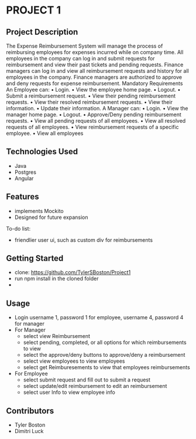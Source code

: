 # PROJECT 1

## Project Description

The Expense Reimbursement System will manage the process of reimbursing employees for expenses incurred while on company time. All employees in the company can log in and submit requests for reimbursement and view their past tickets and pending requests. Finance managers can log in and view all reimbursement requests and history for all employees in the company. Finance managers are authorized to approve and deny requests for expense reimbursement. Mandatory Requirements An Employee can: • Login. • View the employee home page. • Logout. • Submit a reimbursement request. • View their pending reimbursement requests. • View their resolved reimbursement requests. • View their information. • Update their information. A Manager can: • Login. • View the manager home page. • Logout. • Approve/Deny pending reimbursement requests. • View all pending requests of all employees. • View all resolved requests of all employees. • View reimbursement requests of a specific employee. • View all employees

## Technologies Used

* Java
* Postgres 
* Angular

## Features

* implements Mockito
* Designed for future expansion

To-do list:
* friendlier user ui, such as custom div for reimbursements


## Getting Started

- clone: https://github.com/TylerSBoston/Project1
- run npm install in the cloned folder
- 


## Usage

* Login username 1, password 1 for employee, username 4, password 4 for manager
* For Manager
  - select view Reimbursement
  - select pending, completed, or all options for which reimbursements to view
  - select the approve/deny buttons to approve/deny a reimbursement
  - select view employees to view employees 
  - select get Reimburesements to view that employees reimbursements
* For Employee
  - select submit request and fill out to submit a request
  - select update/edit reimbursement to edit an reimbursement
  - select user Info to view employee info

## Contributors

* Tyler Boston
* Dimitri Luck
